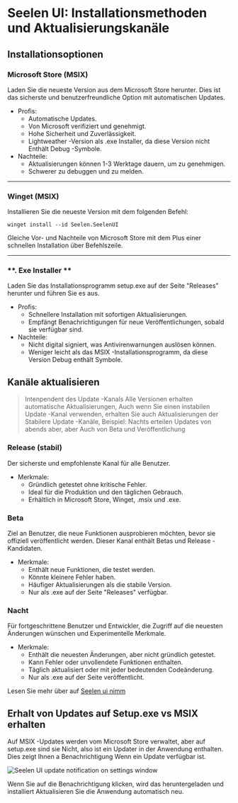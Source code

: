 # **Seelen UI: Installationsmethoden und Aktualisierungskanäle**

## **Installationsoptionen**

### **Microsoft Store (MSIX)**

Laden Sie die neueste Version aus dem Microsoft Store herunter. Dies ist das sicherste
 und benutzerfreundliche Option mit automatischen Updates.

*   Profis:
    *   Automatische Updates.
    *   Von Microsoft verifiziert und genehmigt.
    *   Hohe Sicherheit und Zuverlässigkeit.
    *   Lightweather -Version als .exe Installer, da diese Version nicht
         Enthält Debug -Symbole.
*   Nachteile:
    *   Aktualisierungen können 1-3 Werktage dauern, um zu genehmigen.
    *   Schwerer zu debuggen und zu melden.

***

### **Winget (MSIX)**

Installieren Sie die neueste Version mit dem folgenden Befehl:

```pwsh
winget install --id Seelen.SeelenUI
```

Gleiche Vor- und Nachteile von Microsoft Store mit dem Plus einer schnellen Installation über
 Befehlszeile.

***

### \*\*. Exe Installer \*\*

Laden Sie das Installationsprogramm setup.exe auf der Seite "Releases" herunter und führen Sie es aus.

*   Profis:
    *   Schnellere Installation mit sofortigen Aktualisierungen.
    *   Empfängt Benachrichtigungen für neue Veröffentlichungen, sobald sie verfügbar sind.
*   Nachteile:
    *   Nicht digital signiert, was Antivirenwarnungen auslösen können.
    *   Weniger leicht als das MSIX -Installationsprogramm, da diese Version Debug enthält
         Symbole.

## **Kanäle aktualisieren**

> Intenpendent des Update -Kanals Alle Versionen erhalten automatische Aktualisierungen,
>  Auch wenn Sie einen instabilen Update -Kanal verwenden, erhalten Sie auch Aktualisierungen der
>  Stabilere Update -Kanäle, Beispiel: Nachts erteilen Updates von abends aber, aber
>  Auch von Beta und Veröffentlichung

### **Release (stabil)**

Der sicherste und empfohlenste Kanal für alle Benutzer.

*   Merkmale:
    *   Gründlich getestet ohne kritische Fehler.
    *   Ideal für die Produktion und den täglichen Gebrauch.
    *   Erhältlich in Microsoft Store, Winget, .msix und .exe.

### **Beta**

Ziel an Benutzer, die neue Funktionen ausprobieren möchten, bevor sie offiziell veröffentlicht werden.
 Dieser Kanal enthält Betas und Release -Kandidaten.

*   Merkmale:
    *   Enthält neue Funktionen, die testet werden.
    *   Könnte kleinere Fehler haben.
    *   Häufiger Aktualisierungen als die stabile Version.
    *   Nur als .exe auf der Seite "Releases" verfügbar.

### **Nacht**

Für fortgeschrittene Benutzer und Entwickler, die Zugriff auf die neuesten Änderungen wünschen und
 Experimentelle Merkmale.

*   Merkmale:
    *   Enthält die neuesten Änderungen, aber nicht gründlich getestet.
    *   Kann Fehler oder unvollendete Funktionen enthalten.
    *   Täglich aktualisiert oder mit jeder bedeutenden Codeänderung.
    *   Nur als .exe auf der Seite veröffentlicht.

Lesen Sie mehr über auf [Seelen ui nimm](./nightly.md)

## **Erhalt von Updates auf Setup.exe vs MSIX erhalten**

Auf MSIX -Updates werden vom Microsoft Store verwaltet, aber auf setup.exe sind sie
 Nicht, also ist ein Updater in der Anwendung enthalten. Dies zeigt Ihnen a
 Benachrichtigung Wenn ein Update verfügbar ist.

![Seelen UI update notification on settings window](https://github.com/Seelen-Inc/slu-blog/blob/master/blog/seelen-ui-distribution-channels/image.png?raw=true)

Wenn Sie auf die Benachrichtigung klicken, wird das heruntergeladen und installiert
 Aktualisieren Sie die Anwendung automatisch neu.
